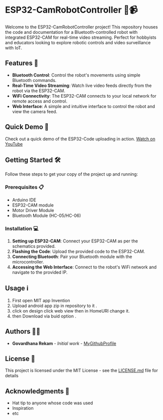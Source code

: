 # ESP32-CamRobotController 🤖📹

Welcome to the ESP32-CamRobotController project! This repository houses the code and documentation for a Bluetooth-controlled robot with integrated ESP32-CAM for real-time video streaming. Perfect for hobbyists and educators looking to explore robotic controls and video surveillance with IoT.

## Features 🚀

- **Bluetooth Control**: Control the robot's movements using simple Bluetooth commands.
- **Real-Time Video Streaming**: Watch live video feeds directly from the robot via the ESP32-CAM.
- **WiFi Connectivity**: The ESP32-CAM connects to your local network for remote access and control.
- **Web Interface**: A simple and intuitive interface to control the robot and view the camera feed.

## Quick Demo 🎥
Check out a quick demo of the ESP32-Code uploading in action. [Watch on YouTube](https://youtu.be/mVgPbeMpcf4?si=_c_zvnnQuyv9xlXW)

## Getting Started 🛠️

Follow these steps to get your copy of the project up and running:

### Prerequisites 📋

- Arduino IDE
- ESP32-CAM module
- Motor Driver Module
- Bluetooth Module (HC-05/HC-06)

### Installation 💻

1. **Setting up ESP32-CAM**: Connect your ESP32-CAM as per the schematics provided.
2. **Flashing the Code**: Upload the provided code to the ESP32-CAM.
3. **Connecting Bluetooth**: Pair your Bluetooth module with the microcontroller.
4. **Accessing the Web Interface**: Connect to the robot's WiFi network and navigate to the provided IP.

## Usage ℹ️
1. First open MIT app Invention
2. Upload android app zip in repository to it .
3. click on design click web view then in HomeURI change it.
4. then Download via buid option .



## Authors 🧑‍💻

- **Govardhana Rekam** - *Initial work* - [MyGithubProfile](https://github.com/GovardhanaRekam)

## License 📄

This project is licensed under the MIT License - see the [LICENSE.md](LICENSE.md) file for details

## Acknowledgments 🙏

- Hat tip to anyone whose code was used
- Inspiration
- etc
